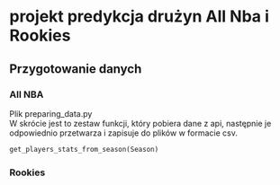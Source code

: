 # projekt predykcja drużyn All Nba i Rookies

## Przygotowanie danych
### All NBA
Plik preparing_data.py  
W skrócie jest to zestaw funkcji, który pobiera dane z api, następnie je odpowiednio przetwarza i zapisuje do plików w formacie csv. 

```python
get_players_stats_from_season(Season)
```

### Rookies